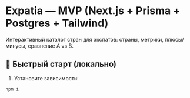 # Expatia — MVP (Next.js + Prisma + Postgres + Tailwind)

Интерактивный каталог стран для экспатов: страны, метрики, плюсы/минусы, сравнение A vs B.

## 🚀 Быстрый старт (локально)

1) Установите зависимости:
```bash
npm i
